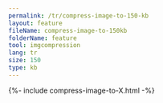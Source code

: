 ```yaml
---
permalink: /tr/compress-image-to-150-kb
layout: feature
fileName: compress-image-to-150kb
folderName: feature
tool: imgcompression
lang: tr
size: 150
type: kb
---
```


{%- include compress-image-to-X.html -%}
